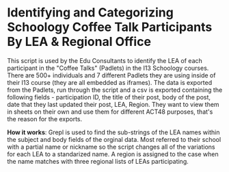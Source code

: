 # Identifying and Categorizing Schoology Coffee Talk Participants By LEA & Regional Office
This script is used by the Edu Consultants to identify the LEA of each participant in the "Coffee Talks" (Padlets) in the I13 Schoology courses. There are 500+ individuals and 7 different Padlets they are using inside of their I13 course (they are all embedded as iframes). The data is exported from the Padlets, run through the script and a csv is exported containing the following fields - participation ID, the title of their post, body of the post, date that they last updated their post, LEA, Region. They want to view them in sheets on their own and use them for different ACT48 purposes, that's the reason for the exports. 

**How it works**:
Grepl is used to find the sub-strings of the LEA names within the subject and body fields of the orginal data. Most referred to their school with a partial name or nickname so the script changes all of the variations for each LEA to a standarized name. A region is assigned to the case when the name matches with three regional lists of LEAs participating. 
